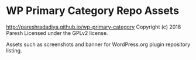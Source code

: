 # WP Primary Category Repo Assets #
http://pareshradadiya.github.io/wp-primary-category
Copyright (c) 2018 Paresh
Licensed under the GPLv2 license.

Assets such as screenshots and banner for WordPress.org plugin repository listing.